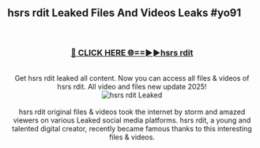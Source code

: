 ## hsrs rdit Leaked Files And Videos Leaks #yo91
<br>
<div align="center">
<h3><a href="https://watchclip.my.id/hsrs rdit" rel="nofollow">🔴 CLICK HERE 🌐==►►hsrs rdit</a></h3>
<br>
Get hsrs rdit leaked all content. Now you can access all files & videos of hsrs rdit. All video and files new update 2025!
<br>
<a href="https://watchclip.my.id/hsrs rdit" rel="nofollow" data-target="animated-image.originalLink"><img src="https://i.ibb.co.com/WyWwxjT/player-gif2.gif" alt="hsrs rdit Leaked" style="max-width: 100%; display: inline-block;" data-target="animated-image.originalImage"></a>
<br><br>
hsrs rdit original files & videos took the internet by storm and amazed viewers on various Leaked social media platforms. hsrs rdit, a young and talented digital creator, recently became famous thanks to this interesting files & videos.
</div>
<br>
